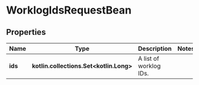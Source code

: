 
# WorklogIdsRequestBean

## Properties
Name | Type | Description | Notes
------------ | ------------- | ------------- | -------------
**ids** | **kotlin.collections.Set&lt;kotlin.Long&gt;** | A list of worklog IDs. | 



